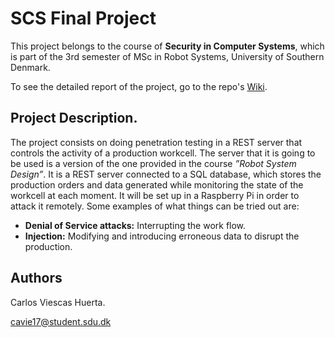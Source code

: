 # SCS Final Project

This project belongs to the course of **Security in Computer Systems**, which is part of the 3rd semester of MSc in Robot Systems, University of Southern Denmark.

To see the detailed report of the project, go to the repo's [Wiki](https://github.com/CVH95/Havana/wiki).

## Project Description.

The project consists on doing penetration testing in a REST server that controls the activity of a production workcell.  The server that it is going to be used is a version of the one provided in the course _”Robot System Design”_. It is a REST server connected to a SQL database, which stores the production orders and data generated while monitoring the state of the workcell at each moment. It will be set up in a Raspberry Pi in order to attack it remotely. Some examples of what things can be tried out are:

 - **Denial of Service attacks:** Interrupting the work flow.
 - **Injection:** Modifying and introducing erroneous data to disrupt the production.

## Authors

Carlos Viescas Huerta.

cavie17@student.sdu.dk